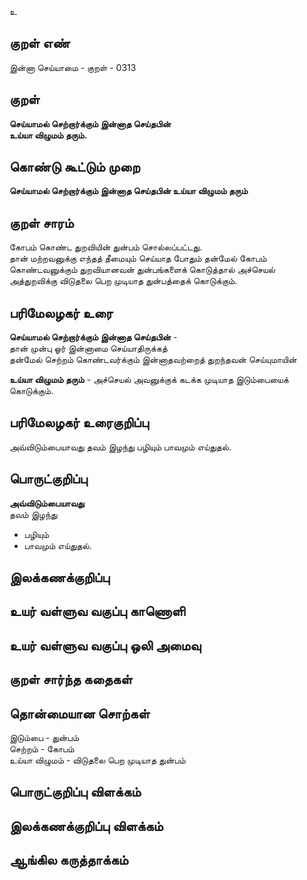 உ

## குறள் எண் 

இன்னா செய்யாமை - குறள் - 0313  

## குறள் 

**செய்யாமல் செற்றார்க்கும் இன்னாத செய்தபின்  
உய்யா விழுமம் தரும்.**

## கொண்டு கூட்டும் முறை

**செய்யாமல் செற்றார்க்கும் இன்னாத செய்தபின் உய்யா விழுமம் தரும்** 

## குறள் சாரம் 

கோபம் கொண்ட துறவியின் துன்பம் சொல்லப்பட்டது.  
தான் மற்றவனுக்கு எந்தத் தீமையும் செய்யாத போதும் தன்மேல் கோபம் கொண்டவனுக்கும் துறவியானவன் துன்பங்களைக் கொடுத்தால் அச்செயல் அத்துறவிக்கு விடுதலை பெற முடியாத துன்பத்தைக் கொடுக்கும். 

## பரிமேலழகர் உரை

**செய்யாமல் செற்றார்க்கும் இன்னாத செய்தபின்** -   
தான் முன்பு ஓர் இன்னாமை செய்யாதிருக்கத்   
தன்மேல் செற்றம் கொண்டவர்க்கும் இன்னாதவற்றைத் துறந்தவன் செய்யுமாயின்   

**உய்யா விழுமம் தரும்** - அச்செயல் அவனுக்குக் கடக்க முடியாத இடும்பையைக் கொடுக்கும். 

## பரிமேலழகர் உரைகுறிப்பு   

அவ்விடும்பையாவது தவம் இழந்து பழியும் பாவமும் எய்துதல்.    

## பொருட்குறிப்பு 

**அவ்விடும்பையாவது**   
தவம் இழந்து   
* பழியும்   
* பாவமும் எய்துதல்.    

## இலக்கணக்குறிப்பு  


## உயர் வள்ளுவ வகுப்பு காணொளி


## உயர் வள்ளுவ வகுப்பு ஒலி அமைவு 

 
## குறள் சார்ந்த கதைகள் 


## தொன்மையான சொற்கள்

இடும்பை - துன்பம்  
செற்றம் - கோபம்  
உய்யா விழுமம் - விடுதலை பெற முடியாத துன்பம் 

## பொருட்குறிப்பு விளக்கம்


## இலக்கணக்குறிப்பு விளக்கம்


## ஆங்கில கருத்தாக்கம் 


